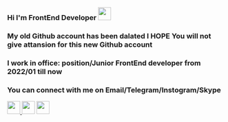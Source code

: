 ### Hi I'm FrontEnd Developer  <img src="https://c.tenor.com/SNL9_xhZl9oAAAAi/waving-hand-joypixels.gif" width = "30px"> </br>
### My old Github account has been dalated I HOPE You will not give attansion for this new Github account</br>
### I work in office: position/Junior FrontEnd developer from 2022/01 till now
### You can connect with me on Email/Telegram/Instogram/Skype </br>

<a href = "nodirbekdedamirzaev@gmail.com"><img src ="https://encrypted-tbn0.gstatic.com/images?q=tbn:ANd9GcTqDCj1Tsszcidh0g9aN01Nav_ZMvWNqWOKi2Me05YDAL9jpoa0mOu3MlM2uLMHto5QQDg&usqp=CAU" width  = "30px">
</a>
<a href = "https://t.me/nodirbek014"><img src ="https://encrypted-tbn0.gstatic.com/images?q=tbn:ANd9GcRXnxPeyjrgQtEc1Ue9pN1ustb9VcDVEXNhCQ&usqp=CAU" width  = "30px"></a>
<a href = "https://t.me/nodirbek014"><img src ="https://encrypted-tbn0.gstatic.com/images?q=tbn:ANd9GcRXnxPeyjrgQtEc1Ue9pN1ustb9VcDVEXNhCQ&usqp=CAU" width  = "30px"></a>
